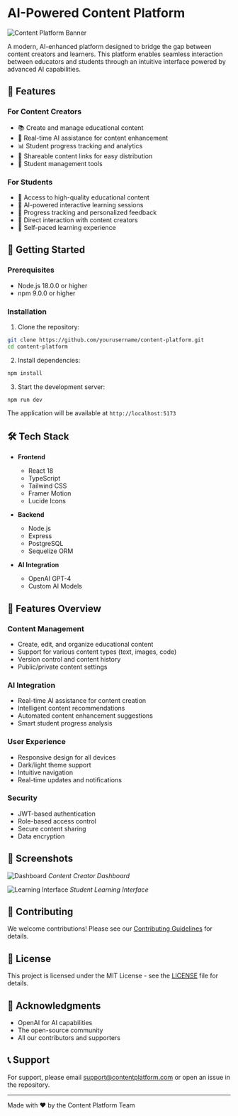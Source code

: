 # AI-Powered Content Platform

![Content Platform Banner](https://images.unsplash.com/photo-1516321318423-f06f85e504b3?auto=format&fit=crop&w=1200&h=400&q=80)

A modern, AI-enhanced platform designed to bridge the gap between content creators and learners. This platform enables seamless interaction between educators and students through an intuitive interface powered by advanced AI capabilities.

## 🌟 Features

### For Content Creators
- 📚 Create and manage educational content
- 🔄 Real-time AI assistance for content enhancement
- 📊 Student progress tracking and analytics
- 🔗 Shareable content links for easy distribution
- 👥 Student management tools

### For Students
- 📖 Access to high-quality educational content
- 💬 AI-powered interactive learning sessions
- 📝 Progress tracking and personalized feedback
- 🤝 Direct interaction with content creators
- 🎯 Self-paced learning experience

## 🚀 Getting Started

### Prerequisites
- Node.js 18.0.0 or higher
- npm 9.0.0 or higher

### Installation

1. Clone the repository:
```bash
git clone https://github.com/yourusername/content-platform.git
cd content-platform
```

2. Install dependencies:
```bash
npm install
```

3. Start the development server:
```bash
npm run dev
```

The application will be available at `http://localhost:5173`

## 🛠️ Tech Stack

- **Frontend**
    - React 18
    - TypeScript
    - Tailwind CSS
    - Framer Motion
    - Lucide Icons

- **Backend**
    - Node.js
    - Express
    - PostgreSQL
    - Sequelize ORM

- **AI Integration**
    - OpenAI GPT-4
    - Custom AI Models

## 🎨 Features Overview

### Content Management
- Create, edit, and organize educational content
- Support for various content types (text, images, code)
- Version control and content history
- Public/private content settings

### AI Integration
- Real-time AI assistance for content creation
- Intelligent content recommendations
- Automated content enhancement suggestions
- Smart student progress analysis

### User Experience
- Responsive design for all devices
- Dark/light theme support
- Intuitive navigation
- Real-time updates and notifications

### Security
- JWT-based authentication
- Role-based access control
- Secure content sharing
- Data encryption

## 📱 Screenshots

![Dashboard](https://images.unsplash.com/photo-1498050108023-c5249f4df085?auto=format&fit=crop&w=600&h=300&q=80)
*Content Creator Dashboard*

![Learning Interface](https://images.unsplash.com/photo-1531403009284-440f080d1e12?auto=format&fit=crop&w=600&h=300&q=80)
*Student Learning Interface*

## 🤝 Contributing

We welcome contributions! Please see our [Contributing Guidelines](CONTRIBUTING.md) for details.

## 📄 License

This project is licensed under the MIT License - see the [LICENSE](LICENSE) file for details.

## 🙏 Acknowledgments

- OpenAI for AI capabilities
- The open-source community
- All our contributors and supporters

## 📞 Support

For support, please email support@contentplatform.com or open an issue in the repository.

---

Made with ❤️ by the Content Platform Team